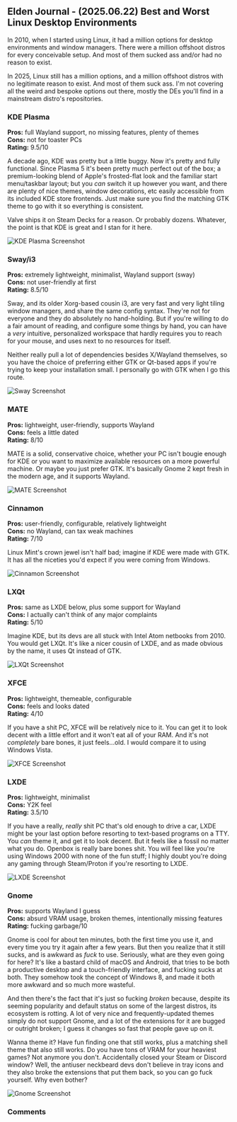 ## Elden Journal - (2025.06.22) Best and Worst Linux Desktop Environments
In 2010, when I started using Linux, it had a million options for desktop
environments and window managers. There were a million offshoot distros for
every conceivable setup. And most of them sucked ass and/or had no reason to
exist.

In 2025, Linux still has a million options, and a million offshoot distros with
no legitimate reason to exist. And most of them suck ass. I'm not covering all
the weird and bespoke options out there, mostly the DEs you'll find in a
mainstream distro's repositories.

### KDE Plasma
**Pros:** full Wayland support, no missing features, plenty of themes</br>
**Cons:** not for toaster PCs </br>
**Rating:** 9.5/10

A decade ago, KDE was pretty but a little buggy. Now it's pretty and fully
functional. Since Plasma 5 it's been pretty much perfect out of the box; a
premium-looking blend of Apple's frosted-flat look and the familiar start
menu/taskbar layout; but you *can* switch it up however you want, and there are
plenty of nice themes, window decorations, etc easily accessible from its
included KDE store frontends. Just make sure you find the matching GTK theme to
go with it so everything is consistent.

Valve ships it on Steam Decks for a reason. Or probably dozens. Whatever, the
point is that KDE is great and I stan for it here.

![KDE Plasma Screenshot](/img/linux-desktops/kde.png)

### Sway/i3
**Pros:** extremely lightweight, minimalist, Wayland support (sway)</br>
**Cons:** not user-friendly at first </br>
**Rating:** 8.5/10

Sway, and its older Xorg-based cousin i3, are very fast and very light tiling
window managers, and share the same config syntax. They're not for everyone and
they do absolutely no hand-holding. But if you're willing to do a fair amount
of reading, and configure some things by hand, you can have a *very* intuitive,
personalized workspace that hardly requires you to reach for your mouse, and
uses next to no resources for itself.

Neither really pull a lot of dependencies besides X/Wayland themselves, so you
have the choice of preferring either GTK or Qt-based apps if you're trying to
keep your installation small. I personally go with GTK when I go this route.

![Sway Screenshot](/img/linux-desktops/sway.png)

### MATE
**Pros:** lightweight, user-friendly, supports Wayland </br>
**Cons:** feels a little dated </br>
**Rating:** 8/10

MATE is a solid, conservative choice, whether your PC isn't bougie enough for
KDE or you want to maximize available resources on a more powerful machine. Or
maybe you just prefer GTK. It's basically Gnome 2 kept fresh in the modern age,
and it supports Wayland.

![MATE Screenshot](/img/linux-desktops/mate.png)

### Cinnamon
**Pros:** user-friendly, configurable, relatively lightweight </br>
**Cons:** no Wayland, can tax weak machines </br>
**Rating:** 7/10

Linux Mint's crown jewel isn't half bad; imagine if KDE were made with GTK. It
has all the niceties you'd expect if you were coming from Windows.

![Cinnamon Screenshot](/img/linux-desktops/cinnamon.jpg)

### LXQt
**Pros:** same as LXDE below, plus some support for Wayland </br>
**Cons:** I actually can't think of any major complaints </br>
**Rating:** 5/10

Imagine KDE, but its devs are all stuck with Intel Atom netbooks from 2010. You
would get LXQt. It's like a nicer cousin of LXDE, and as made obvious by the
name, it uses Qt instead of GTK.

![LXQt Screenshot](/img/linux-desktops/lxqt.png)

### XFCE
**Pros:** lightweight, themeable, configurable </br>
**Cons:** feels and looks dated </br>
**Rating:** 4/10

If you have a shit PC, XFCE will be relatively nice to it. You can get it to
look decent with a little effort and it won't eat all of your RAM. And it's not
*completely* bare bones, it just feels...old. I would compare it to using
Windows Vista.

![XFCE Screenshot](/img/linux-desktops/xfce.png)

### LXDE
**Pros:** lightweight, minimalist </br>
**Cons:** Y2K feel </br>
**Rating:** 3.5/10

If you have a really, *really* shit PC that's old enough to drive a car, LXDE
might be your last option before resorting to text-based programs on a TTY. You
*can* theme it, and get it to look decent. But it feels like a fossil no matter
what you do. Openbox is really bare bones shit. You will feel like you're using
Windows 2000 with none of the fun stuff; I highly doubt you're doing any gaming
through Steam/Proton if you're resorting to LXDE.

![LXDE Screenshot](/img/linux-desktops/lxde.png)

### Gnome
**Pros:** supports Wayland I guess </br>
**Cons:** absurd VRAM usage, broken themes, intentionally missing features </br>
**Rating:** fucking garbage/10

Gnome is cool for about ten minutes, both the first time you use it, and every
time you try it again after a few years. But then you realize that it still
sucks, and is awkward as *fuck* to use. Seriously, what are they even going for
here? It's like a bastard child of macOS and Android, that tries to be both a
productive desktop and a touch-friendly interface, and fucking sucks at both.
They somehow took the concept of Windows 8, and made it both more awkward and
so much more wasteful.

And then there's the fact that it's just so fucking *broken* because, despite
its seeming popularity and default status on some of the largest distros, its
ecosystem is rotting. A lot of very nice and frequently-updated themes simply
do not support Gnome, and a lot of the extensions for it are bugged or outright
broken; I guess it changes so fast that people gave up on it.

Wanna theme it? Have fun finding one that still works, plus a matching shell
theme that also still works. Do you have tons of VRAM for your heaviest games?
Not anymore you don't. Accidentally closed your Steam or Discord window? Well,
the antiuser neckbeard devs don't believe in tray icons and they also broke the
extensions that put them back, so you can go fuck yourself. Why even bother?

![Gnome Screenshot](/img/linux-desktops/gnome.png)

### Comments
